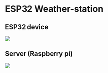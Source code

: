 # ESP32 Weather-station

## ESP32 device
![](assets/esp32_v1.jpg)

## Server (Raspberry pi)
![](assets/raspberry_pi_w_case.jpg)

